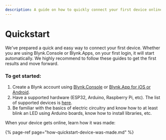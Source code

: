 ```yaml
---
description: A guide on how to quickly connect your first device online
---
```


# Quickstart

We've prepared a quick and easy way to connect your first device. Whether you are using Blynk.Console or Blynk.Apps, on your first login, it will start automatically. We highly recommend to follow these guides to get the first results and move forward. 

### To get started:

1. Create a Blynk account using [Blynk.Console](https://docs.blynk.io/en/blynk.console/console-overview) or [Blynk.App for iOS or Android](../../downloads/blynk-apps-for-ios-and-android.md).
2. Have a supported hardware \(ESP32, Arduino, Raspberry Pi, etc\). The list of supported devices is [here](../../blynk.edgent/supported-boards.md).
3. Be familiar with  the basics of electric circuitry and know how to at least blink an LED using Arduino boards, know how to install libraries, etc.



When your device gets online,  learn how it was made:

{% page-ref page="how-quickstart-device-was-made.md" %}





